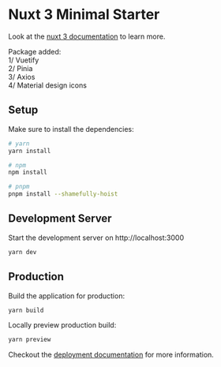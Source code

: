 # Nuxt 3 Minimal Starter

Look at the [nuxt 3 documentation](https://v3.nuxtjs.org) to learn more.

Package added:  
1/ Vuetify  
2/ Pinia  
3/ Axios  
4/ Material design icons  

## Setup

Make sure to install the dependencies:

```bash
# yarn
yarn install

# npm
npm install

# pnpm
pnpm install --shamefully-hoist
```

## Development Server

Start the development server on http://localhost:3000

```bash
yarn dev
```

## Production

Build the application for production:

```bash
yarn build
```

Locally preview production build:

```bash
yarn preview
```

Checkout the [deployment documentation](https://v3.nuxtjs.org/guide/deploy/presets) for more information.
